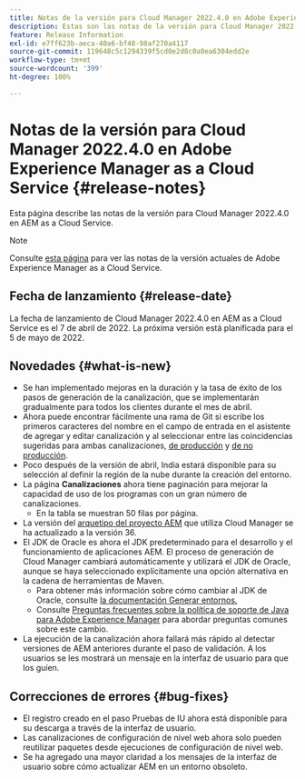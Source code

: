 ```yaml
---
title: Notas de la versión para Cloud Manager 2022.4.0 en Adobe Experience Manager as a Cloud Service
description: Estas son las notas de la versión para Cloud Manager 2022.4.0 en AEM as a Cloud Service.
feature: Release Information
exl-id: e7ff623b-aeca-40a6-bf48-98af270a4117
source-git-commit: 119648c5c1294339f5cd0e2d8c0a0ea6304edd2e
workflow-type: tm+mt
source-wordcount: '399'
ht-degree: 100%

---
```


# Notas de la versión para Cloud Manager 2022.4.0 en Adobe Experience Manager as a Cloud Service {#release-notes}

Esta página describe las notas de la versión para Cloud Manager 2022.4.0 en AEM as a Cloud Service.

>[!NOTE]
>
>Consulte [esta página](/help/release-notes/release-notes-cloud/release-notes-current.md) para ver las notas de la versión actuales de Adobe Experience Manager as a Cloud Service.

## Fecha de lanzamiento {#release-date}

La fecha de lanzamiento de Cloud Manager 2022.4.0 en AEM as a Cloud Service es el 7 de abril de 2022. La próxima versión está planificada para el 5 de mayo de 2022.

## Novedades {#what-is-new}

* Se han implementado mejoras en la duración y la tasa de éxito de los pasos de generación de la canalización, que se implementarán gradualmente para todos los clientes durante el mes de abril.
* Ahora puede encontrar fácilmente una rama de Git si escribe los primeros caracteres del nombre en el campo de entrada en el asistente de agregar y editar canalización y al seleccionar entre las coincidencias sugeridas para ambas canalizaciones, [de producción](/help/implementing/cloud-manager/configuring-pipelines/configuring-production-pipelines.md) y [de no producción](/help/implementing/cloud-manager/configuring-pipelines/configuring-non-production-pipelines.md).
* Poco después de la versión de abril, India estará disponible para su selección al definir la región de la nube durante la creación del entorno.
* La página **Canalizaciones** ahora tiene paginación para mejorar la capacidad de uso de los programas con un gran número de canalizaciones.
   * En la tabla se muestran 50 filas por página.
* La versión del [arquetipo del proyecto AEM](https://experienceleague.adobe.com/docs/experience-manager-core-components/using/developing/archetype/overview.html?lang=es) que utiliza Cloud Manager se ha actualizado a la versión 36.
* El JDK de Oracle es ahora el JDK predeterminado para el desarrollo y el funcionamiento de aplicaciones AEM. El proceso de generación de Cloud Manager cambiará automáticamente y utilizará el JDK de Oracle, aunque se haya seleccionado explícitamente una opción alternativa en la cadena de herramientas de Maven.
   * Para obtener más información sobre cómo cambiar al JDK de Oracle, consulte [la documentación Generar entornos.](/help/implementing/cloud-manager/getting-access-to-aem-in-cloud/build-environment-details.md#using-java-support)
   * Consulte [Preguntas frecuentes sobre la política de soporte de Java para Adobe Experience Manager](https://experienceleague.adobe.com/docs/experience-manager-65/assets/Java_Policy_for_Adobe_Experience_Manager.pdf) para abordar preguntas comunes sobre este cambio.
* La ejecución de la canalización ahora fallará más rápido al detectar versiones de AEM anteriores durante el paso de validación. A los usuarios se les mostrará un mensaje en la interfaz de usuario para que los guíen.

## Correcciones de errores {#bug-fixes}

* El registro creado en el paso Pruebas de IU ahora está disponible para su descarga a través de la interfaz de usuario.
* Las canalizaciones de configuración de nivel web ahora solo pueden reutilizar paquetes desde ejecuciones de configuración de nivel web.
* Se ha agregado una mayor claridad a los mensajes de la interfaz de usuario sobre cómo actualizar AEM en un entorno obsoleto.
